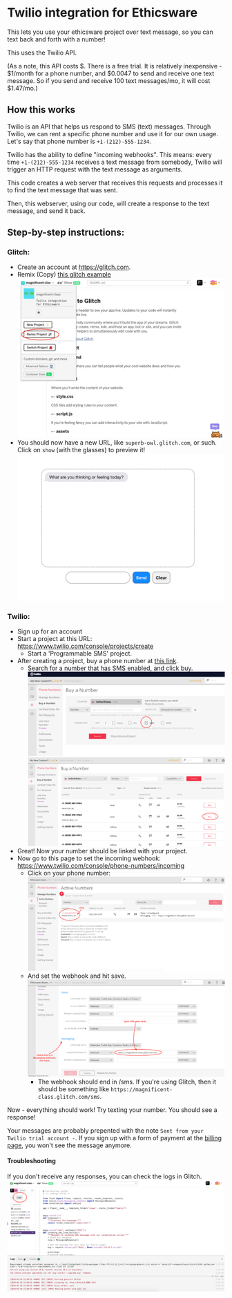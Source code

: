 Twilio integration for Ethicsware
=======================================

This lets you use your ethicsware project over text message, so you can text back and forth with a number!

This uses the Twilio API. 

(As a note, this API costs $. There is a free trial. 
It is relatively inexpensive - $1/month for a phone number, and $0.0047 to send and receive one text message. So if you send and receive 100 text messages/mo, it will cost $1.47/mo.)

## How this works

Twilio is an API that helps us respond to SMS (text) messages. Through Twilio, we can rent a specific phone number and use it for our own usage. Let's say that phone number is `+1-(212)-555-1234`.

Twilio has the ability to define "incoming webhooks". This means: every time `+1-(212)-555-1234` receives a text message from somebody, Twilio will trigger an HTTP request with the text message as arguments.

This code creates a web server that receives this requests and processes it to find the text message that was sent. 

Then, this webserver, using our code, will create a response to the text message, and send it back.

## Step-by-step instructions:

### Glitch:
- Create an account at https://glitch.com.
- Remix (Copy) [this glitch example](https://glitch.com/edit/#!/magnificent-class)
![remix_screenshot](https://github.com/dantaeyoung/Ethicsware/blob/master/imgs/glitch_1_remix.png)
- You should now have a new URL, like `superb-owl.glitch.com`, or such. Click on `show` (with the glasses) to preview it!
![remix_screenshot](https://github.com/dantaeyoung/Ethicsware/blob/master/imgs/glitch_2_show.png)

### Twilio:
- Sign up for an account
- Start a project at this URL: https://www.twilio.com/console/projects/create
  - Start a 'Programmable SMS' project.
- After creating a project, buy a phone number at [this link](https://www.twilio.com/console/phone-numbers/search).
  - Search for a number that has SMS enabled, and click buy.
  ![imgs/twilio_2_search](https://github.com/dantaeyoung/Ethicsware/blob/master/imgs/twilio_2_search.png)
  ![imgs/twilio_3_buy](https://github.com/dantaeyoung/Ethicsware/blob/master/imgs/twilio_3_buy.png)
- Great! Now your number should be linked with your project.
- Now go to this page to set the incoming webhook: https://www.twilio.com/console/phone-numbers/incoming
  - Click on your phone number:
  ![imgs/twilio_4_clicknumber](https://github.com/dantaeyoung/Ethicsware/blob/master/imgs/twilio_4_clicknumber.png)
  - And set the webhook and hit save.
  ![imgs/twilio_5_setwebhook](https://github.com/dantaeyoung/Ethicsware/blob/master/imgs/twilio_5_setwebhook.png)
    - The webhook should end in /sms. If you're using Glitch, then it should be something like `https://magnificent-class.glitch.com/sms`.
  
Now - everything should work! Try texting your number. You should see a response!

Your messages are probably prepented with the note `Sent from your Twilio trial account -`.
If you sign up with a form of payment at the [billing page](https://www.twilio.com/console/billing), you won't see the message anymore.

#### Troubleshooting

If you don't receive any responses, you can check the logs in Glitch.
 ![imgs/glitch_logs](https://github.com/dantaeyoung/Ethicsware/blob/master/imgs/glitch_logs.png)

 

